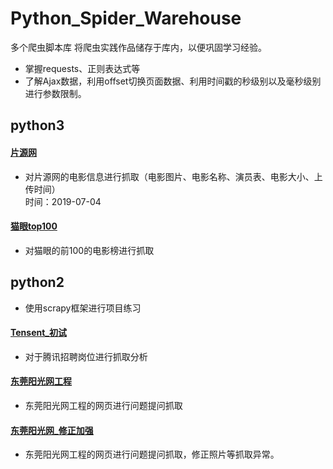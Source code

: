 # Python_Spider_Warehouse
多个爬虫脚本库
将爬虫实践作品储存于库内，以便巩固学习经验。
- 掌握requests、正则表达式等
- 了解Ajax数据，利用offset切换页面数据、利用时间戳的秒级别以及毫秒级别进行参数限制。

## python3
#### [片源网](https://github.com/Axiannu/Python_Spider_Warehouse/tree/master/python3/%E7%89%87%E6%BA%90%E7%BD%91) 
- 对片源网的电影信息进行抓取（电影图片、电影名称、演员表、电影大小、上传时间）  
时间：2019-07-04

#### [猫眼top100](https://github.com/Axiannu/Python_Spider_Warehouse/tree/master/python3/%E7%8C%AB%E7%9C%BC)
- 对猫眼的前100的电影榜进行抓取

  

## python2

- 使用scrapy框架进行项目练习
#### [Tensent_初试](https://github.com/Axiannu/Python_Spider_Warehouse/tree/master/python2/Tensent_%E5%88%9D%E8%AF%95)
- 对于腾讯招聘岗位进行抓取分析


#### [东莞阳光网工程](https://github.com/Axiannu/Python_Spider_Warehouse/tree/master/python2/%E4%B8%9C%E8%8E%9E%E9%98%B3%E5%85%89%E7%BD%91/Dongguan)
- 东莞阳光网工程的网页进行问题提问抓取


#### [东莞阳光网_修正加强](https://github.com/Axiannu/Python_Spider_Warehouse/tree/master/python2/%E4%B8%9C%E8%8E%9E%E9%98%B3%E5%85%89%E7%BD%91_%E4%BF%AE%E6%AD%A3%E5%8A%A0%E5%BC%BA)
- 东莞阳光网工程的网页进行问题提问抓取，修正照片等抓取异常。
